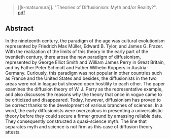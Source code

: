 > [[k-matsumura]]. "Theories of Diffusionism: Myth and/or Reality?". [pdf](a/k-matsumura2019.pdf)
## Abstract
In the nineteenth century, the paradigm of the age was cultural evolutionism represented by Friedrich Max Müller, Edward B. Tylor, and James G. Frazer. With the realization of the limits of this theory in the early part of the twentieth century, there arose the new paradigm of diffusionism, represented by George Elliot Smith and William James Perry in Great Britain, and by Father Peter Schmidt and Father Wilhelm Koppers in Austria-Germany. Curiously, this paradigm was not popular in other countries such as France and the United States and besides, the diffusionists in the two areas were not in league but showed open hostility to each other. The paper examines the diffusion theory of W. J. Perry as the representative example, and also discusses the reasons why the theory that once in vogue came to be criticized and disappeared.
Today, however, diffusionism has proved to be correct thanks to the development of various branches of sciences. In a word, the early diffusionists were overzealous in presenting a universalistic theory before they could secure a firmer ground by amassing reliable data. They consequently constructed a quasi-science myth. The line that separates myth and science is not firm as this case of diffusion theory attests.